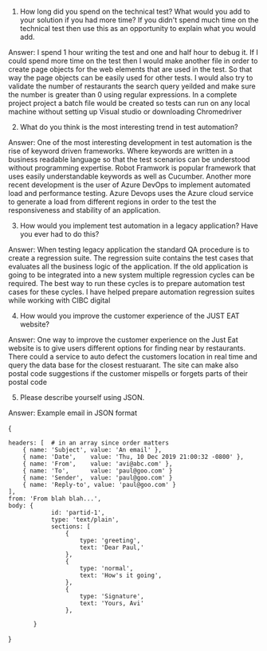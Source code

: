 1. How long did you spend on the technical test? What would you add to your solution if you had more time? If you didn't spend much time on the technical test then use this as an opportunity to explain what you would add.

Answer: I spend 1 hour writing the test and one and half hour to debug it. If I could spend more time on the test then I would make another file in order to create page objects for the web elements that are used in the test. So that way the page objects can be easily used for other tests. I would also try to validate the number of restaurants the search query yeilded and make sure the number is greater than 0 using regular expressions. In a complete project project a batch file would be created so tests can run on any local machine without setting up Visual studio or downloading Chromedriver

2. What do you think is the most interesting trend in test automation?

Answer: One of the most interesting development in test automation is the rise of keyword driven frameworks. Where keywords are written in a business readable language so that the test scenarios can be understood without programming expertise. Robot Framwork is popular framework that uses easily understandable keywords as well as Cucumber. Another more recent development is the user of Azure DevOps to implement automated load and performance testing. Azure Devops uses the Azure cloud service to generate a load from different regions in order to the test the responsiveness and stability of an application.

3. How would you implement test automation in a legacy application? Have you ever had to do this?

Answer: When testing legacy application the standard QA procedure is to create a regression suite. The regression suite contains the test cases that evaluates all the business logic of the application. If the old application is going to be integrated into a new system multiple regression cycles can be required. The best way to run these cycles is to prepare automation test cases for these cycles. I have helped prepare automation regression suites while working with CIBC digital

4. How would you improve the customer experience of the JUST EAT website?

Answer: One way to improve the customer experience on the Just Eat website is to give users different options for finding near by restaurants. There could a service to auto defect the customers location in real time and query the data base for the closest restuarant. The site can make also postal code suggestions if the customer mispells or forgets parts of their postal code

5. Please describe yourself using JSON.

Answer: Example email in JSON format

{

    headers: [  # in an array since order matters
        { name: 'Subject', value: 'An email' },
        { name: 'Date',    value: 'Thu, 10 Dec 2019 21:00:32 -0800' },
        { name: 'From',    value: 'avi@abc.com' },
        { name: 'To',      value: 'paul@goo.com' }
        { name: 'Sender',  value: 'paul@goo.com' }
        { name: 'Reply-to', value: 'paul@goo.com' }
    ],
    from: 'From blah blah...',
    body: {
                id: 'partid-1',
                type: 'text/plain',
                sections: [
                    {
                        type: 'greeting',
                        text: 'Dear Paul,'
                    },
                    {
                        type: 'normal',
                        text: 'How's it going',
                    },
                    {
                        type: 'Signature',
                        text: 'Yours, Avi'
                    },
                    
           }
  }
